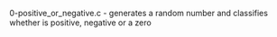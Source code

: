 0-positive_or_negative.c - generates a random number and classifies whether is positive, negative or a zero

